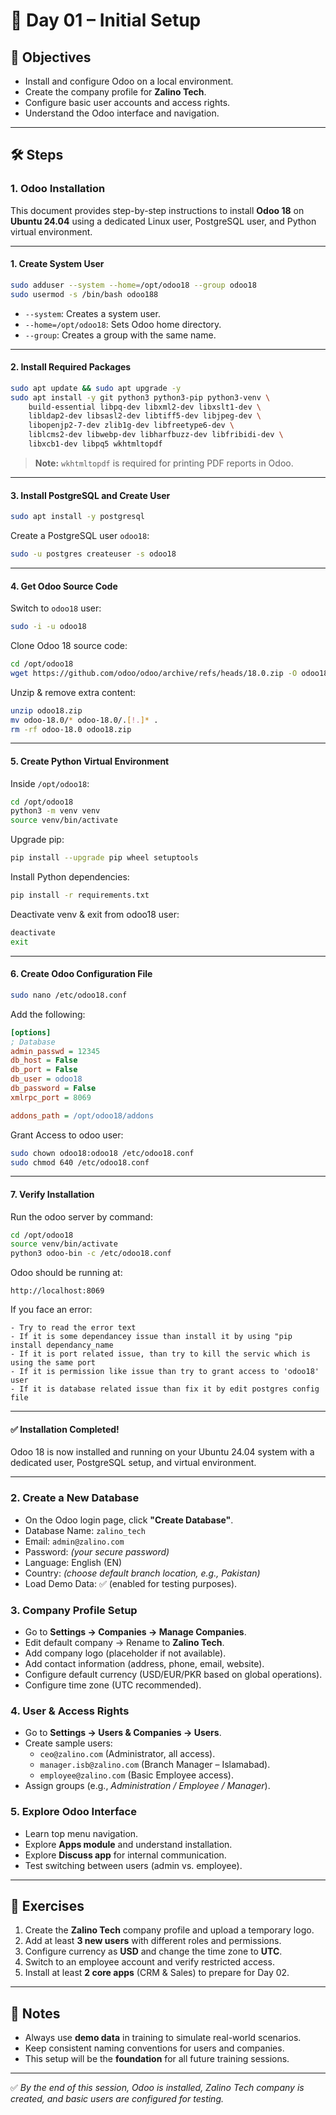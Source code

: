 # 📘 Day 01 – Initial Setup

## 🎯 Objectives
- Install and configure Odoo on a local environment.  
- Create the company profile for **Zalino Tech**.  
- Configure basic user accounts and access rights.  
- Understand the Odoo interface and navigation.  

---

## 🛠️ Steps

### 1. Odoo Installation
This document provides step-by-step instructions to install **Odoo 18** on **Ubuntu 24.04** using a dedicated Linux user, PostgreSQL user, and Python virtual environment.

---

#### 1. Create System User

```bash
sudo adduser --system --home=/opt/odoo18 --group odoo18
sudo usermod -s /bin/bash odoo188

```

* `--system`: Creates a system user.
* `--home=/opt/odoo18`: Sets Odoo home directory.
* `--group`: Creates a group with the same name.

---

#### 2. Install Required Packages

```bash
sudo apt update && sudo apt upgrade -y
sudo apt install -y git python3 python3-pip python3-venv \
    build-essential libpq-dev libxml2-dev libxslt1-dev \
    libldap2-dev libsasl2-dev libtiff5-dev libjpeg-dev \
    libopenjp2-7-dev zlib1g-dev libfreetype6-dev \
    liblcms2-dev libwebp-dev libharfbuzz-dev libfribidi-dev \
    libxcb1-dev libpq5 wkhtmltopdf
```

> **Note:** `wkhtmltopdf` is required for printing PDF reports in Odoo.

---

#### 3. Install PostgreSQL and Create User

```bash
sudo apt install -y postgresql
```

Create a PostgreSQL user `odoo18`:

```bash
sudo -u postgres createuser -s odoo18
```

---

#### 4. Get Odoo Source Code

Switch to `odoo18` user:

```bash
sudo -i -u odoo18
```

Clone Odoo 18 source code:

```bash
cd /opt/odoo18
wget https://github.com/odoo/odoo/archive/refs/heads/18.0.zip -O odoo18.zip
```

Unzip & remove extra content:

```bash
unzip odoo18.zip
mv odoo-18.0/* odoo-18.0/.[!.]* .
rm -rf odoo-18.0 odoo18.zip
```

---

#### 5. Create Python Virtual Environment

Inside `/opt/odoo18`:

```bash
cd /opt/odoo18
python3 -m venv venv
source venv/bin/activate
```

Upgrade pip:

```bash
pip install --upgrade pip wheel setuptools
```

Install Python dependencies:

```bash
pip install -r requirements.txt
```

Deactivate venv & exit from odoo18 user:

```bash
deactivate
exit
```

---

#### 6. Create Odoo Configuration File

```bash
sudo nano /etc/odoo18.conf
```

Add the following:

```ini
[options]
; Database
admin_passwd = 12345
db_host = False
db_port = False
db_user = odoo18
db_password = False
xmlrpc_port = 8069

addons_path = /opt/odoo18/addons
```
Grant Access to odoo user:

```bash
sudo chown odoo18:odoo18 /etc/odoo18.conf
sudo chmod 640 /etc/odoo18.conf
```

---

#### 7. Verify Installation

Run the odoo server by command:

```bash
cd /opt/odoo18
source venv/bin/activate 
python3 odoo-bin -c /etc/odoo18.conf
```

Odoo should be running at:

```
http://localhost:8069
```   

If you face an error:
```
- Try to read the error text
- If it is some dependancey issue than install it by using "pip install dependancy_name
- If it is port related issue, than try to kill the servic which is using the same port
- If it is permission like issue than try to grant access to 'odoo18' user
- If it is database related issue than fix it by edit postgres config file
```

---

#### ✅ Installation Completed!

Odoo 18 is now installed and running on your Ubuntu 24.04 system with a dedicated user, PostgreSQL setup, and virtual environment.

---

### 2. Create a New Database
- On the Odoo login page, click **"Create Database"**.  
- Database Name: `zalino_tech`  
- Email: `admin@zalino.com`  
- Password: *(your secure password)*  
- Language: English (EN)  
- Country: *(choose default branch location, e.g., Pakistan)*  
- Load Demo Data: ✅ (enabled for testing purposes).  

### 3. Company Profile Setup
- Go to **Settings → Companies → Manage Companies**.  
- Edit default company → Rename to **Zalino Tech**.  
- Add company logo (placeholder if not available).  
- Add contact information (address, phone, email, website).  
- Configure default currency (USD/EUR/PKR based on global operations).  
- Configure time zone (UTC recommended).  

### 4. User & Access Rights
- Go to **Settings → Users & Companies → Users**.  
- Create sample users:
  - `ceo@zalino.com` (Administrator, all access).  
  - `manager.isb@zalino.com` (Branch Manager – Islamabad).  
  - `employee@zalino.com` (Basic Employee access).  
- Assign groups (e.g., *Administration / Employee / Manager*).  

### 5. Explore Odoo Interface
- Learn top menu navigation.  
- Explore **Apps module** and understand installation.  
- Explore **Discuss app** for internal communication.  
- Test switching between users (admin vs. employee).  

---

## 📝 Exercises
1. Create the **Zalino Tech** company profile and upload a temporary logo.  
2. Add at least **3 new users** with different roles and permissions.  
3. Configure currency as **USD** and change the time zone to **UTC**.  
4. Switch to an employee account and verify restricted access.  
5. Install at least **2 core apps** (CRM & Sales) to prepare for Day 02.  

---

## 📌 Notes
- Always use **demo data** in training to simulate real-world scenarios.  
- Keep consistent naming conventions for users and companies.  
- This setup will be the **foundation** for all future training sessions.  

---

✅ *By the end of this session, Odoo is installed, Zalino Tech company is created, and basic users are configured for testing.*  
